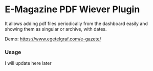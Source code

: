 # E-Magazine PDF Wiever Plugin
It allows adding pdf files periodically from the dashboard easily and showing them as singular or archive, with dates.

Demo: https://www.egetelgraf.com/e-gazete/

### Usage
I will update here later
